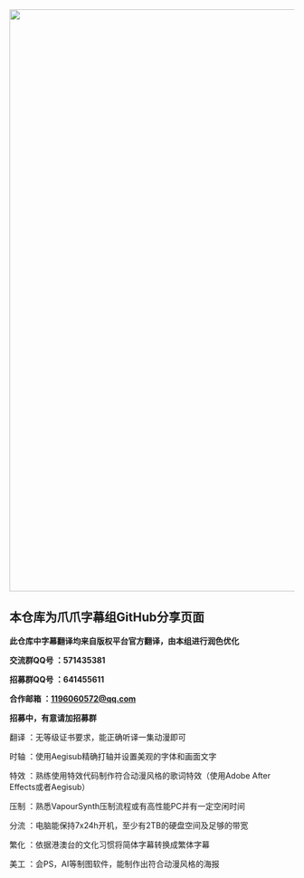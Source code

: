 <div align=center><img width="802" height="1029" src="https://images2.imgbox.com/f0/c3/za0mt5kQ_o.png"></div>

## 本仓库为爪爪字幕组GitHub分享页面
**此仓库中字幕翻译均来自版权平台官方翻译，由本组进行润色优化**

**交流群QQ号 ：571435381**

**招募群QQ号 ：641455611**

**合作邮箱 ：1196060572@qq.com**

**招募中，有意请加招募群**

翻译 ：无等级证书要求，能正确听译一集动漫即可

时轴 ：使用Aegisub精确打轴并设置美观的字体和画面文字

特效 ：熟练使用特效代码制作符合动漫风格的歌词特效（使用Adobe After Effects或者Aegisub）

压制 ：熟悉VapourSynth压制流程或有高性能PC并有一定空闲时间

分流 ：电脑能保持7x24h开机，至少有2TB的硬盘空间及足够的带宽

繁化 ：依据港澳台的文化习惯将简体字幕转换成繁体字幕

美工 ：会PS，AI等制图软件，能制作出符合动漫风格的海报
